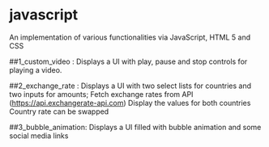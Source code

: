 # javascript
An implementation of various functionalities via JavaScript, HTML 5 and CSS

##1_custom_video : 
  Displays a UI with play, pause and stop controls for playing a video.

##2_exchange_rate : 
   Displays a UI with two select lists for countries and two inputs for amounts; 
   Fetch exchange rates from API (https://api.exchangerate-api.com)
   Display the values for both countries 
   Country rate can be swapped

##3_bubble_animation:
   Displays a UI filled with bubble animation and some social media links

